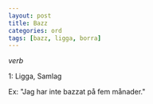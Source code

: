 ```yaml
---
layout: post
title: Bazz
categories: ord
tags: [bazz, ligga, borra]
---
```


*verb*

1: Ligga, Samlag

Ex: "Jag har inte bazzat på fem månader."
